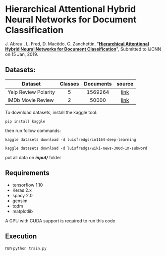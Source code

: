 # Hierarchical Attentional Hybrid Neural Networks for Document Classification

J. Abreu , L. Fred, D. Macêdo, C. Zanchettin, "[**Hierarchical Attentional Hybrid Neural Networks for Document Classification**](https://arxiv.org/abs/1901.06610)", Submitted to IJCNN on 15 Jan, 2019.


## Datasets:
| Dataset                | Classes | Documents | source |
|------------------------|:---------:|:-------:|:--------:|
| Yelp Review Polarity   |    5    |    1569264   |[link](https://www.kaggle.com/luisfredgs/in1164-deep-learning)|
| IMDb Movie Review      |    2    |    50000       | [link](https://drive.google.com/drive/u/0/folders/0Bz8a_Dbh9Qhbfll6bVpmNUtUcFdjYmF2SEpmZUZUcVNiMUw1TWN6RDV3a0JHT3kxLVhVR2M)|

To download datasets, install the kaggle tool:

``` pip install kaggle ``` 

then run follow commands:

``` kaggle datasets download -d luisfredgs/in1164-deep-learning ```

``` kaggle datasets download -d luisfredgs/wiki-news-300d-1m-subword ```

put all data on ***input/*** folder

## Requirements

* tensorflow 1.10
* Keras 2.x
* spacy 2.0
* gensim
* tqdm
* matplotlib

A GPU with CUDA support is required to run this code

## Execution 
run ```python train.py``` 
